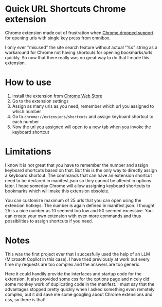 # Quick URL Shortcuts Chrome extension

Chrome extension made out of frustration when [Chrome dropped support](https://issues.chromium.org/issues/397720842) for opening urls with single key press from omnibox.

I only ever "misused" the site search feature without actual "%s" string as a workaround for Chrome not having shortcuts for opening bookmarks/urls quickly. So now that there really was no great way to do that I made this extension.

# How to use

1. Install the extension from [Chrome Web Store](https://chromewebstore.google.com/detail/quick-url-shortcuts/ogobhopommhbfnaghacgikgieebfadkf)
2. Go to the extension settings
3. Assign as many urls as you need, remember which url you assigned to which number
4. Go to `chrome://extensions/shortcuts` and assign keyboard shortcut to each number
5. Now the url you assigned will open to a new tab when you invoke the keyboard shortcut

# Limitations

I know it is not great that you have to remember the number and assign keyboard shortcuts based on that. But this is the only way to directly assign a keyboard shortcut. The commands that can have an extension shortcut need to be declared in manifest.json so they cannot be altered in options later. I hope someday Chrome will allow assigning keyboard shortcuts to bookmarks which will make this extension obsolete.

You can customize maximum of 25 urls that you can open using the extension hotkeys. The number is again defined in manifest.json. I thought 25 is a nice number as 10 seemed too low and 50 seemed excessive. You can create your own extension with even more commands and thus possibilities to assign shortcuts if you need.

# Notes

This was the first project ever that I succesfully used the help of an LLM (Microsoft Copilot in this case). I have tried previously at work but every time my requests are too complex and the answers are too generic.

Here it could handily provide the interfaces and startup code for the extension. It also provided some css for the options page and nicely did some monkey work of duplicating code in the manifest. I must say that the advantages stopped pretty quickly when I asked something even remotely complex, but it did save me some googling about Chrome extensions and css, so there is that!
